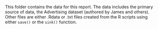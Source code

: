 This folder contains the data for this report. The data includes the primary source of data, the Advertising dataset (authored by James and others). Other files are either .Rdata or .txt files created from the R scripts using either `save()` or the `sink()` function. 

